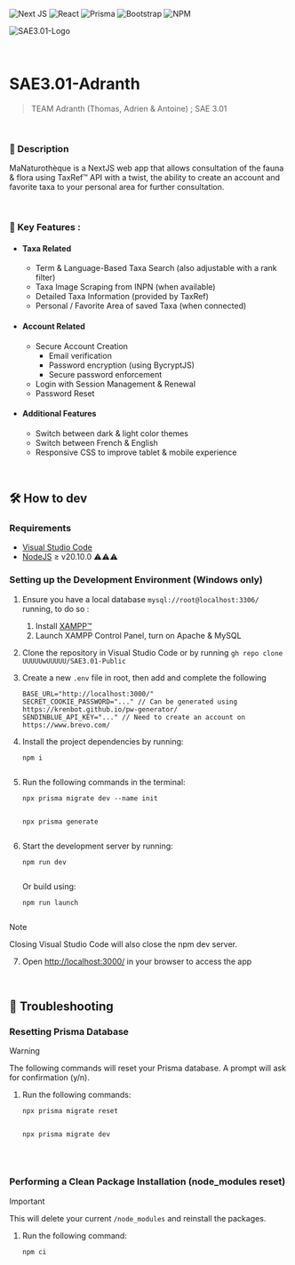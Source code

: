 ![Next JS](https://img.shields.io/badge/Next-black?style=for-the-badge&logo=next.js&logoColor=white)
![React](https://img.shields.io/badge/react-%2320232a.svg?style=for-the-badge&logo=react&logoColor=%2361DAFB)
![Prisma](https://img.shields.io/badge/Prisma-3982CE?style=for-the-badge&logo=Prisma&logoColor=white)
![Bootstrap](https://img.shields.io/badge/bootstrap-%238511FA.svg?style=for-the-badge&logo=bootstrap&logoColor=white)
![NPM](https://img.shields.io/badge/NPM-%23CB3837.svg?style=for-the-badge&logo=npm&logoColor=white)

![SAE3.01-Logo](https://media.discordapp.net/attachments/712982120481554442/1201354774247899156/SAE_3.01_-_MaNaturotheque.png?ex=660a1d52&is=65f7a852&hm=93d6169fdfb258902619efd0b1ea11a804b68d995d002fc1ddbb56f0950b8ce6&=&format=webp&quality=lossless)

&nbsp;

# SAE3.01-Adranth

> TEAM Adranth (Thomas, Adrien &amp; Antoine) ; SAE 3.01

&nbsp;

### 📌 Description
MaNaturothèque is a NextJS web app that allows consultation of the fauna & flora using TaxRef™ API with a twist, the ability to create an account and favorite taxa to your personal area for further consultation.

&nbsp;

### 🔑 Key Features : 

* #### **Taxa Related**
    * Term & Language-Based Taxa Search (also adjustable with a rank filter)
    * Taxa Image Scraping from INPN (when available)
    * Detailed Taxa Information (provided by TaxRef)
    * Personal / Favorite Area of saved Taxa (when connected)
* #### **Account Related**
    * Secure Account Creation
        * Email verification
        * Password encryption (using BycryptJS)
        * Secure password enforcement
    * Login with Session Management & Renewal
    * Password Reset
* #### **Additional Features**
    * Switch between dark & light color themes
    * Switch between French & English
    * Responsive CSS to improve tablet & mobile experience

&nbsp;

## 🛠️ How to dev

### Requirements

* [Visual Studio Code](https://code.visualstudio.com/download)
* [NodeJS](https://nodejs.org/en/download) ≥ v20.10.0 ⚠️⚠️⚠️

### Setting up the Development Environment (Windows only)

1. Ensure you have a local database `mysql://root@localhost:3306/` running, to do so :

    1. Install [XAMPP™](https://www.apachefriends.org/download.html)
    2. Launch XAMPP Control Panel, turn on Apache & MySQL

2. Clone the repository in Visual Studio Code or by running `gh repo clone UUUUUwUUUUU/SAE3.01-Public`
3. Create a new `.env` file in root, then add and complete the following

    ```env
    BASE_URL="http://localhost:3000/"
    SECRET_COOKIE_PASSWORD="..." // Can be generated using https://krenbot.github.io/pw-generator/
    SENDINBLUE_API_KEY="..." // Need to create an account on https://www.brevo.com/
    ```

4. Install the project dependencies by running:

    ```Shell
    npm i
     
    ```

5. Run the following commands in the terminal:  

    ```Shell
    npx prisma migrate dev --name init
     
    ```

    ```Shell
    npx prisma generate
     
    ```

6. Start the development server by running:

    ```Shell
    npm run dev
     
    ```

    Or build using:

    ```Shell
    npm run launch
     
    ```

> [!NOTE]
> Closing Visual Studio Code will also close the npm dev server.

7. Open [http://localhost:3000/](http://localhost:3000/) in your browser to access the app

&nbsp;

## 🔧 Troubleshooting

### Resetting Prisma Database

> [!WARNING]
> The following commands will reset your Prisma database. A prompt will ask for confirmation (y/n).

1. Run the following commands:

    ```Shell
    npx prisma migrate reset
     
    ```

    ```Shell
    npx prisma migrate dev
     
    ```

&nbsp;

### Performing a Clean Package Installation (node_modules reset)

> [!IMPORTANT]
> This will delete your current `/node_modules` and reinstall the packages.

1. Run the following command:

    ```Shell
    npm ci
     
    ```

